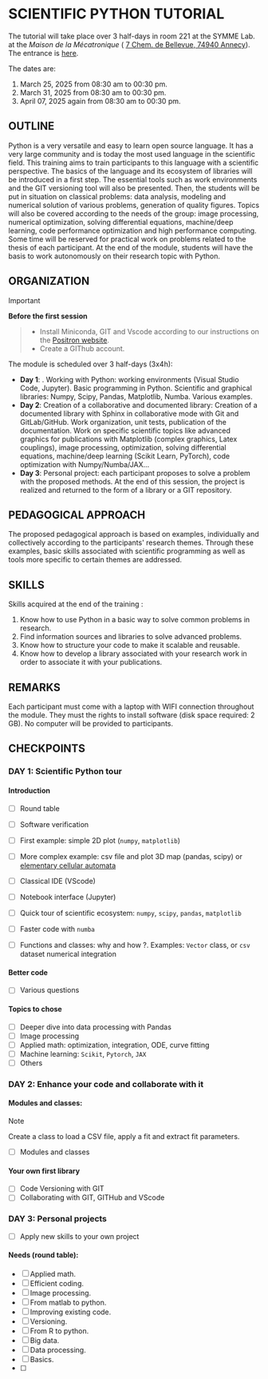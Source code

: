 # SCIENTIFIC PYTHON TUTORIAL

The tutorial will take place over 3 half-days in room 221 at the SYMME Lab. at the *Maison de la Mécatronique* ( [7 Chem. de Bellevue, 74940 Annecy](https://maps.app.goo.gl/pW6QkaZcSLW72Jx4A)).
The entrance is [here](https://maps.app.goo.gl/EEueANgVYtjtN8Ee7).


The dates are:
1. March 25, 2025 from 08:30 am to 00:30 pm.
2. March 31, 2025 from 08:30 am to 00:30 pm.
3. April 07, 2025 again from 08:30 am to 00:30 pm.

## OUTLINE

Python is a very versatile and easy to learn open source language. It has a very large community and is today the most used language in the scientific field. This training aims to train participants to this language with a scientific perspective. The basics of the language and its ecosystem of libraries will be introduced in a first step. The essential tools such as work environments and the GIT versioning tool will also be presented. Then, the students will be put in situation on classical problems: data analysis, modeling and numerical solution of various problems, generation of quality figures. Topics will also be covered according to the needs of the group: image processing, numerical optimization, solving differential equations, machine/deep learning, code performance optimization and high performance computing. Some time will be reserved for practical work on problems related to the thesis of each participant. At the end of the module, students will have the basis to work autonomously on their research topic with Python.



## ORGANIZATION

> [!IMPORTANT]
**Before the first session** 
>    - Install Miniconda, GIT and Vscode according to our instructions on the [Positron website](https://symmehub.github.io/positron/setup/setup.html#installing-python).
>    - Create a GIThub account.

The module is scheduled over 3 half-days (3x4h):

* **Day 1**: . Working with Python: working environments (Visual Studio Code, Jupyter). Basic programming in Python. Scientific and graphical libraries: Numpy, Scipy, Pandas, Matplotlib, Numba. Various examples.
* **Day 2**:  Creation of a collaborative and documented library: Creation of a documented library with Sphinx in collaborative mode with Git and GitLab/GitHub. Work organization, unit tests, publication of the documentation. Work on specific scientific topics like advanced graphics for publications with Matplotlib (complex graphics, Latex couplings), image processing, optimization, solving differential equations, machine/deep learning (Scikit Learn, PyTorch), code optimization with Numpy/Numba/JAX...
* **Day 3**: Personal project: each participant proposes to solve a problem with the proposed methods. At the end of this session, the project is realized and returned to the form of a library or a GIT repository.


## PEDAGOGICAL APPROACH

The proposed pedagogical approach is based on examples, individually and collectively according to the participants' research themes. Through these examples, basic skills associated with scientific programming as well as tools more specific to certain themes are addressed.

## SKILLS

Skills acquired at the end of the training :

1. Know how to use Python in a basic way to solve common problems in research.
2. Find information sources and libraries to solve advanced problems.
3. Know how to structure your code to make it scalable and reusable.
4. Know how to develop a library associated with your research work in order to associate it with your publications.

## REMARKS

Each participant must come with a laptop with WIFI connection throughout the module. They must the rights to install software (disk space required: 2 GB). No computer will be provided to participants.

## CHECKPOINTS

### DAY 1: Scientific Python tour

#### Introduction

- [ ] Round table
- [ ] Software verification
- [ ] First example: simple 2D plot (`numpy`, `matplotlib`)
- [ ] More complex example: csv file and plot 3D map (pandas, scipy) or [elementary cellular automata](https://en.wikipedia.org/wiki/Elementary_cellular_automaton)
- [ ] Classical IDE (VScode)
- [ ] Notebook interface (Jupyter) 
- [ ] Quick tour of scientific ecosystem: `numpy`, `scipy`, `pandas`, `matplotlib`
- [ ] Faster code with `numba`
- [ ] Functions and classes: why and how ?. Examples: `Vector` class, or `csv` dataset numerical integration


#### Better code

- [ ] Various questions 


#### Topics to chose

- [ ] Deeper dive into data processing with Pandas
- [ ] Image processing
- [ ] Applied math: optimization, integration, ODE, curve fitting
- [ ] Machine learning: `Scikit`, `Pytorch`, `JAX`
- [ ] Others

### DAY 2: Enhance your code and collaborate with it

#### Modules and classes:

> [!NOTE]  
> Create a class to load a CSV file, apply a fit and extract fit parameters. 

- [ ] Modules and classes

#### Your own first library

- [ ] Code Versioning with GIT
- [ ] Collaborating with GIT, GITHub and VScode

### DAY 3: Personal projects

- [ ] Apply new skills to your own project



#### Needs (round table):

- [ ] Applied math.
- [ ] Efficient coding.
- [ ] Image processing.
- [ ] From matlab to python.
- [ ] Improving existing code.
- [ ] Versioning.
- [ ] From R to python.
- [ ] Big data.
- [ ] Data processing.
- [ ] Basics.
- [ ] 
